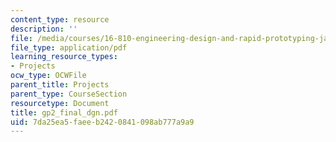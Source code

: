```yaml
---
content_type: resource
description: ''
file: /media/courses/16-810-engineering-design-and-rapid-prototyping-january-iap-2005/7da25ea5faeeb2420841098ab777a9a9_gp2_final_dgn.pdf
file_type: application/pdf
learning_resource_types:
- Projects
ocw_type: OCWFile
parent_title: Projects
parent_type: CourseSection
resourcetype: Document
title: gp2_final_dgn.pdf
uid: 7da25ea5-faee-b242-0841-098ab777a9a9
---
```

